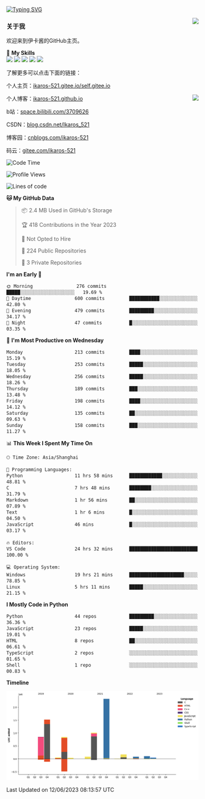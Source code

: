 [![Typing SVG](https://readme-typing-svg.herokuapp.com?size=25&duration=2500&color=8C43EA&vCenter=true&width=200&height=40&lines=Hi+Welcome+%F0%9F%91%8B%F0%9F%8F%BB;I'm+Love丶伊卡洛斯)](https://git.io/typing-svg)

<a href="#">
  <img align="right" src="https://github-readme-stats.vercel.app/api?username=Ikaros-521&count_private=true&show_icons=true&bg_color=15,f2f7fd,E0EAFC" />
</a>

### 关于我

欢迎来到伊卡酱的GitHub主页。

🌟 **My Skills**  
![](https://img.shields.io/badge/-C-A8B9CC?style=flat-square&logo=C&logoColor=fff)
![](https://img.shields.io/badge/-Python-3776AB?style=flat-square&logo=Python&logoColor=fff)
![](https://img.shields.io/badge/-JavaScript-F7DF1E?style=flat-square&logo=JavaScript&logoColor=fff)
![](https://img.shields.io/badge/-C++-00599C?style=flat-square&logo=Cpp&logoColor=fff)
![](https://img.shields.io/badge/-Linux-000000?style=flat-square&logo=Linux&logoColor=fff)

了解更多可以点击下面的链接：  

个人主页：[ikaros-521.gitee.io/self.gitee.io](https://ikaros-521.gitee.io/self.gitee.io/)  

<img align='right' src="https://github.com/Ikaros-521/Ikaros-521/assets/40910637/3a5e50bc-91dc-4aa5-b7a0-8b27ad1c2b33" height="432">

个人博客：[ikaros-521.github.io](https://ikaros-521.github.io/)  

b站：[space.bilibili.com/3709626](https://space.bilibili.com/3709626)  

CSDN：[blog.csdn.net/Ikaros_521](https://blog.csdn.net/Ikaros_521)  

博客园：[cnblogs.com/ikaros-521](https://www.cnblogs.com/ikaros-521)  

码云：[gitee.com/ikaros-521](https://gitee.com/ikaros-521)  


<!--START_SECTION:waka-->
![Code Time](http://img.shields.io/badge/Code%20Time-248%20hrs%2016%20mins-blue)

![Profile Views](http://img.shields.io/badge/Profile%20Views-26-blue)

![Lines of code](https://img.shields.io/badge/From%20Hello%20World%20I%27ve%20Written-7.2%20million%20lines%20of%20code-blue)

**🐱 My GitHub Data** 

> 📦 2.4 MB Used in GitHub's Storage 
 > 
> 🏆 418 Contributions in the Year 2023
 > 
> 🚫 Not Opted to Hire
 > 
> 📜 224 Public Repositories 
 > 
> 🔑 3 Private Repositories 
 > 
**I'm an Early 🐤** 

```text
🌞 Morning                276 commits         █████░░░░░░░░░░░░░░░░░░░░   19.69 % 
🌆 Daytime                600 commits         ███████████░░░░░░░░░░░░░░   42.80 % 
🌃 Evening                479 commits         █████████░░░░░░░░░░░░░░░░   34.17 % 
🌙 Night                  47 commits          █░░░░░░░░░░░░░░░░░░░░░░░░   03.35 % 
```
📅 **I'm Most Productive on Wednesday** 

```text
Monday                   213 commits         ████░░░░░░░░░░░░░░░░░░░░░   15.19 % 
Tuesday                  253 commits         █████░░░░░░░░░░░░░░░░░░░░   18.05 % 
Wednesday                256 commits         █████░░░░░░░░░░░░░░░░░░░░   18.26 % 
Thursday                 189 commits         ███░░░░░░░░░░░░░░░░░░░░░░   13.48 % 
Friday                   198 commits         ████░░░░░░░░░░░░░░░░░░░░░   14.12 % 
Saturday                 135 commits         ██░░░░░░░░░░░░░░░░░░░░░░░   09.63 % 
Sunday                   158 commits         ███░░░░░░░░░░░░░░░░░░░░░░   11.27 % 
```


📊 **This Week I Spent My Time On** 

```text
🕑︎ Time Zone: Asia/Shanghai

💬 Programming Languages: 
Python                   11 hrs 58 mins      ████████████░░░░░░░░░░░░░   48.81 % 
C                        7 hrs 48 mins       ████████░░░░░░░░░░░░░░░░░   31.79 % 
Markdown                 1 hr 56 mins        ██░░░░░░░░░░░░░░░░░░░░░░░   07.89 % 
Text                     1 hr 6 mins         █░░░░░░░░░░░░░░░░░░░░░░░░   04.50 % 
JavaScript               46 mins             █░░░░░░░░░░░░░░░░░░░░░░░░   03.17 % 

🔥 Editors: 
VS Code                  24 hrs 32 mins      █████████████████████████   100.00 % 

💻 Operating System: 
Windows                  19 hrs 21 mins      ████████████████████░░░░░   78.85 % 
Linux                    5 hrs 11 mins       █████░░░░░░░░░░░░░░░░░░░░   21.15 % 
```

**I Mostly Code in Python** 

```text
Python                   44 repos            █████████░░░░░░░░░░░░░░░░   36.36 % 
JavaScript               23 repos            █████░░░░░░░░░░░░░░░░░░░░   19.01 % 
HTML                     8 repos             ██░░░░░░░░░░░░░░░░░░░░░░░   06.61 % 
TypeScript               2 repos             ░░░░░░░░░░░░░░░░░░░░░░░░░   01.65 % 
Shell                    1 repo              ░░░░░░░░░░░░░░░░░░░░░░░░░   00.83 % 
```



**Timeline**

![Lines of Code chart](https://raw.githubusercontent.com/Ikaros-521/Ikaros-521/main/assets/bar_graph.png)


 Last Updated on 12/06/2023 08:13:57 UTC
<!--END_SECTION:waka-->


<!--
**Ikaros-521/Ikaros-521** is a ✨ _special_ ✨ repository because its `README.md` (this file) appears on your GitHub profile.

Here are some ideas to get you started:

- 🔭 I’m currently working on ...
- 🌱 I’m currently learning ...
- 👯 I’m looking to collaborate on ...
- 🤔 I’m looking for help with ...
- 💬 Ask me about ...
- 📫 How to reach me: ...
- 😄 Pronouns: ...
- ⚡ Fun fact: ...
-->
